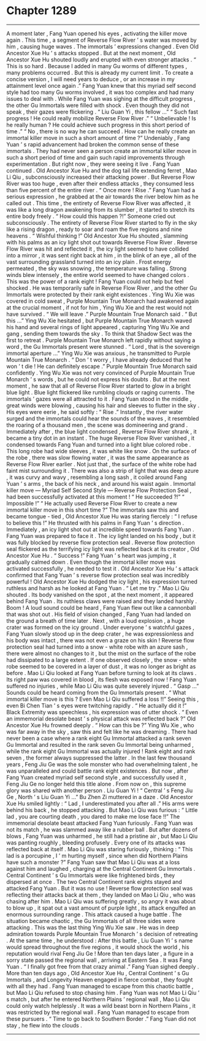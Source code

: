 
# Chapter 1289


---

A moment later , Fang Yuan opened his eyes , activating the killer move again .
This time , a segment of Reverse Flow River ’ s water was moved by him , causing huge waves .
The immortals ’ expressions changed .
Even Old Ancestor Xue Hu ’ s attacks stopped .
But at the next moment , Old Ancestor Xue Hu shouted loudly and erupted with even stronger attacks .
“ This is so hard . Because I added in many Gu worms of different types , many problems occurred . But this is already my current limit . To create a concise version , I will need years to deduce , or an increase in my attainment level once again .”
Fang Yuan knew that this myriad self second style had too many Gu worms involved , it was too complex and had many issues to deal with .
While Fang Yuan was sighing at the difficult progress , the other Gu Immortals were filled with shock .
Even though they did not speak , their gazes were flickering .
“ Liu Guan Yi , this fellow …”
“ Such fast progress ! He could really mobilize Reverse Flow River .”
“ Unbelievable ! Is he really human ? He could achieve such progress in this short period of time .”
“ No , there is no way he can succeed . How can he really create an immortal killer move in such a short amount of time ?”
Undeniably , Fang Yuan ’ s rapid advancement had broken the common sense of these immortals .
They had never seen a person create an immortal killer move in such a short period of time and gain such rapid improvements through experimentation .
But right now , they were seeing it live .
Fang Yuan continued .
Old Ancestor Xue Hu and the dog tail life extending ferret , Mao Li Qiu , subconsciously increased their attacking power .
But Reverse Flow River was too huge , even after their endless attacks , they consumed less than five percent of the entire river .
“ Once more ! Rise .” Fang Yuan had a serious expression , he grabbed at the air towards the river below him as he called out .
This time , the entirety of Reverse Flow River was affected , it was like a long dragon awakening from its slumber , it started to stretch its entire body freely .
“ How could this happen ?!” Someone cried out subconsciously .
The entirety of Reverse Flow River started to fly in the sky like a rising dragon , ready to soar and roam the five regions and nine heavens .
“ Wishful thinking !” Old Ancestor Xue Hu shouted , slamming with his palms as an icy light shot out towards Reverse Flow River .
Reverse Flow River was hit and reflected it , the icy light seemed to have collided into a mirror , it was sent right back at him , in the blink of an eye , all of the vast surrounding grassland turned into an icy plain .
Frost energy permeated , the sky was snowing , the temperature was falling .
Strong winds blew intensely , the entire world seemed to have changed colors .
This was the power of a rank eight !
Fang Yuan could not help but feel shocked .
He was temporarily safe in Reverse Flow River , and the other Gu Immortals were protected by their rank eight existences .
Ying Wu Xie was covered in cold sweat , Purple Mountain True Monarch had awakened again at the crucial moment , if not for him , Ying Wu Xie and the rest would not have survived .
“ We will leave .” Purple Mountain True Monarch said .
“ But this …” Ying Wu Xie hesitated , but Purple Mountain True Monarch waved his hand and several rings of light appeared , capturing Ying Wu Xie and gang , sending them towards the sky .
To think that Shadow Sect was the first to retreat .
Purple Mountain True Monarch left rapidly without saying a word , the Gu Immortals present were stunned .
“ Lord , that is the sovereign immortal aperture …” Ying Wu Xie was anxious , he transmitted to Purple Mountain True Monarch .
“ Don ’ t worry , I have already deduced that he won ’ t die ! He can definitely escape .” Purple Mountain True Monarch said confidently .
Ying Wu Xie was not very convinced of Purple Mountain True Monarch ’ s words , but he could not express his doubts .
But at the next moment , he saw that all of Reverse Flow River started to glow in a bright blue light .
Blue light flickered like rumbling clouds or raging currents .
The immortals ’ gazes were all attracted to it .
Fang Yuan stood in the middle , great winds were blowing , causing his hair and sleeves to flutter in the sky .
His eyes were eerie , he said softly : “ Rise .”
Instantly , the river water surged and the immortals could hear the sounds of the waves , it resembled the roaring of a thousand men , the scene was domineering and grand .
Immediately after , the blue light condensed , Reverse Flow River shrank , it became a tiny dot in an instant .
The huge Reverse Flow River vanished , it condensed towards Fang Yuan and turned into a light blue colored robe .
This long robe had wide sleeves , it was white like snow . On the surface of the robe , there was slow flowing water , it was the same appearance as Reverse Flow River earlier .
Not just that , the surface of the white robe had faint mist surrounding it . There was also a strip of light that was deep azure , it was curvy and wavy , resembling a long sash , it coiled around Fang Yuan ’ s arms , the back of his neck , and around his waist again .
Immortal killer move — Myriad Self Second Style — Reverse Flow Protection Seal , had been successfully activated at this moment !
“ He succeeded ?!”
“ Impossible !”
“ He actually used Reverse Flow River to create a new immortal killer move in this short time ?”
The immortals saw this and became tongue - tied , Old Ancestor Xue Hu was staring fiercely : “ I refuse to believe this !”
He thrusted with his palms in Fang Yuan ’ s direction .
Immediately , an icy light shot out at incredible speed towards Fang Yuan .
Fang Yuan was prepared to face it .
The icy light landed on his body , but it was fully blocked by reverse flow protection seal .
Reverse flow protection seal flickered as the terrifying icy light was reflected back at its creator , Old Ancestor Xue Hu .
“ Success !” Fang Yuan ’ s heart was jumping , it gradually calmed down .
Even though the immortal killer move was activated successfully , he needed to test it .
Old Ancestor Xue Hu ’ s attack confirmed that Fang Yuan ’ s reverse flow protection seal was incredibly powerful !
Old Ancestor Xue Hu dodged the icy light , his expression turned ruthless and harsh as he looked at Fang Yuan .
“ Let me try .” Mao Li Qiu shouted .
Its body vanished on the spot , at the next moment , it appeared behind Fang Yuan .
Its ruthless claws were raised and they landed harshly .
Boom !
A loud sound could be heard , Fang Yuan flew out like a cannonball that was shot out .
His field of vision changed , Fang Yuan had landed on the ground a breath of time later .
Next , with a loud explosion , a huge crater was formed on the icy ground .
Under everyone ’ s watchful gazes , Fang Yuan slowly stood up in the deep crater , he was expressionless and his body was intact , there was not even a graze on his skin !
Reverse flow protection seal had turned into a snow - white robe with an azure sash , there were almost no changes to it , but the mist on the surface of the robe had dissipated to a large extent . If one observed closely , the snow - white robe seemed to be covered in a layer of dust , it was no longer as bright as before .
Mao Li Qiu looked at Fang Yuan before turning to look at its claws .
Its right paw was covered in blood , its flesh was exposed now !
Fang Yuan suffered no injuries , while Mao Li Qiu was quite severely injured .
“ Gasp …” Sounds could be heard coming from the Gu Immortals present .
“ What immortal killer move is this ? Even Mao Li Qiu suffered a loss !!”
Seeing this , even Bi Chen Tian ’ s eyes were twitching rapidly .
“ He actually did it !” Black Extremity was speechless , his expression was of utter shock .
“ Even an immemorial desolate beast ’ s physical attack was reflected back ?” Old Ancestor Xue Hu frowned deeply .
“ How can this be ?” Ying Wu Xie , who was far away in the sky , saw this and felt like he was dreaming .
There had never been a case where a rank eight Gu Immortal attacked a rank seven Gu Immortal and resulted in the rank seven Gu Immortal being unharmed , while the rank eight Gu Immortal was actually injured !
Rank eight and rank seven , the former always suppressed the latter .
In the last few thousand years , Feng Jiu Ge was the sole monster who had overwhelming talent , he was unparalleled and could battle rank eight existences .
But now , after Fang Yuan created myriad self second style , and successfully used it , Feng Jiu Ge no longer held this title alone .
From now on , this supreme glory was shared with another person .
Liu Guan Yi !
“ Central ’ s Feng Jiu Ge , North ’ s Liu Guan Yi …” Bu Zhen Zi muttered in a daze .
Old Ancestor Xue Hu smiled lightly : “ Lad , I underestimated you after all .”
His arms were behind his back , he stopped attacking .
But Mao Li Qiu was furious : “ Little lad , you are courting death , you dared to make me lose face !!”
The immemorial desolate beast attacked Fang Yuan furiously .
Fang Yuan was not its match , he was slammed away like a rubber ball .
But after dozens of blows , Fang Yuan was unharmed , he still had a pristine air , but Mao Li Qiu was panting roughly , bleeding profusely .
Every one of its attacks was reflected back at itself .
Mao Li Qiu was staring furiously , thinking : “ This lad is a porcupine , I ’ m hurting myself , since when did Northern Plains have such a monster ?”
Fang Yuan saw that Mao Li Qiu was at a loss against him and laughed , charging at the Central Continent Gu Immortals .
Central Continent ’ s Gu Immortals were like frightened birds , they dispersed at once .
The two Central Continent rank eights stayed and attacked Fang Yuan .
But it was no use !
Reverse flow protection seal was reflecting their attacks back at them , they landed on Mao Li Qiu , who was chasing after him .
Mao Li Qiu was suffering greatly , so angry it was about to blow up , it spat out a vast amount of purple light , its attack engulfed an enormous surrounding range .
This attack caused a huge battle .
The situation became chaotic , the Gu Immortals of all three sides were attacking .
This was the last thing Ying Wu Xie saw .
He was in deep admiration towards Purple Mountain True Monarch ’ s decision of retreating .
At the same time , he understood : After this battle , Liu Guan Yi ’ s name would spread throughout the five regions , it would shock the world , his reputation would rival Feng Jiu Ge !
More than ten days later , a figure in a sorry state passed the regional wall , arriving at Eastern Sea .
It was Fang Yuan .
“ I finally got free from that crazy animal .” Fang Yuan sighed deeply .
More than ten days ago , Old Ancestor Xue Hu , Central Continent ’ s Gu Immortals , and Longevity Heaven engaged in fierce combat , they fought with all they had .
Fang Yuan managed to escape from this chaotic battle , but Mao Li Qiu refused to stop chasing him .
Fang Yuan was not Mao Li Qiu ’ s match , but after he entered Northern Plains ’ regional wall , Mao Li Qiu could only watch helplessly .
It was a wild beast born in Northern Plains , it was restricted by the regional wall .
Fang Yuan managed to escape from these pursuers .
“ Time to go back to Southern Border .” Fang Yuan did not stay , he flew into the clouds .

---

